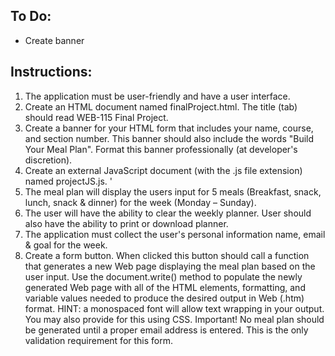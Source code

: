 ## To Do:

- Create banner

## Instructions:

1. The application must be user-friendly and have a user interface.
2. Create an HTML document named finalProject.html. The title (tab) should read WEB-115 Final Project.
3. Create a banner for your HTML form that includes your name, course, and section number. This banner should also include the words "Build Your Meal Plan". Format this banner professionally (at developer's discretion).
4. Create an external JavaScript document (with the .js file extension) named projectJS.js. '
5. The meal plan will display the users input for 5 meals (Breakfast, snack, lunch, snack & dinner) for the week (Monday – Sunday).
6. The user will have the ability to clear the weekly planner. User should also have the ability to print or download planner.
7. The application must collect the user's personal information name, email & goal for the week.
8. Create a form button. When clicked this button should call a function that generates a new Web page displaying the meal plan based on the user input. Use the document.write() method to populate the newly generated Web page with all of the HTML elements, formatting, and variable values needed to produce the desired output in Web (.htm) format. HINT: a monospaced font will allow text wrapping in your output. You may also provide for this using CSS. Important! No meal plan should be generated until a proper email address is entered. This is the only validation requirement for this form.
